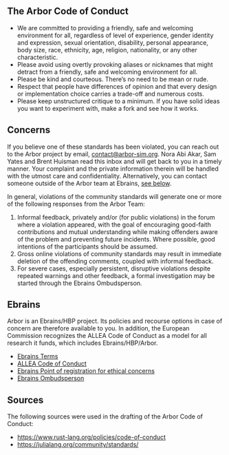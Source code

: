 ## The Arbor Code of Conduct

* We are committed to providing a friendly, safe and welcoming environment for all, regardless of level of experience, gender identity and expression, sexual orientation, disability, personal appearance, body size, race, ethnicity, age, religion, nationality, or any other characteristic.
* Please avoid using overtly provoking aliases or nicknames that might detract from a friendly, safe and welcoming environment for all.
* Please be kind and courteous. There’s no need to be mean or rude.
* Respect that people have differences of opinion and that every design or implementation choice carries a trade-off and numerous costs.
* Please keep unstructured critique to a minimum. If you have solid ideas you want to experiment with, make a fork and see how it works.

## Concerns

If you believe one of these standards has been violated, you can reach out to the Arbor project by email, [contact@arbor-sim.org](mailto:contact@arbor-sim.org). Nora Abi Akar, Sam Yates and Brent Huisman read this inbox and will get back to you in a timely manner. Your complaint and the private information therein will be handled with the utmost care and confidentiality. Alternatively, you can contact someone outside of the Arbor team at Ebrains, [see below](#ebrains).

In general, violations of the community standards will generate one or more of the following responses from the Arbor Team:

1. Informal feedback, privately and/or (for public violations) in the forum where a violation appeared, with the goal of encouraging good-faith contributions and mutual understanding while making offenders aware of the problem and preventing future incidents. Where possible, good intentions of the participants should be assumed.
2. Gross online violations of community standards may result in immediate deletion of the offending comments, coupled with informal feedback.
3. For severe cases, especially persistent, disruptive violations despite repeated warnings and other feedback, a formal investigation may be started through the Ebrains Ombudsperson.

## Ebrains

Arbor is an Ebrains/HBP project. Its policies and recourse options in case of concern are therefore available to you. In addition, the European Commission recognizes the ALLEA Code of Conduct as a model for all research it funds, which includes Ebrains/HBP/Arbor.

* [Ebrains Terms](https://ebrains.eu/terms)
* [ALLEA Code of Conduct](https://allea.org/code-of-conduct)
* [Ebrains Point of registration for ethical concerns](https://www.humanbrainproject.eu/en/social-ethical-reflective/about/register-ethical-concern/)
* [Ebrains Ombudsperson](mailto:research-integrity@ebrains.eu)

## Sources

The following sources were used in the drafting of the Arbor Code of Conduct:

* https://www.rust-lang.org/policies/code-of-conduct
* https://julialang.org/community/standards/

<!-- keep in sync with doc/contrib/index.rst -->
